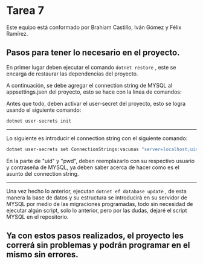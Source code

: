 # Tarea 7
Este equipo está conformado por Brahiam Castillo, Iván Gómez y Félix Ramírez.

## Pasos para tener lo necesario en el proyecto.
En primer lugar deben ejecutar el comando `dotnet restore` , este se encarga de restaurar las dependencias del proyecto.

A continuación, se debe agregar el connection string de MYSQL al appsettings.json del proyecto, esto se hace con la línea de comandos:

Antes que todo, deben activar el user-secret del proyecto, esto se logra usando el siguiente comando:

```bash
dotnet user-secrets init
```
<hr>

Lo siguiente es introducir el connection string con el siguiente comando:

```bash
dotnet user-secrets set ConnectionStrings:vacunas "server=localhost;uid=root;pwd=tupassword;database=vacunas"
```
En la parte de "uid" y "pwd", deben reemplazarlo con su respectivo usuario y contraseña de MYSQL, ya deben saber acerca de hacer como es el asunto del connection string.

<hr>

Una vez hecho lo anterior, ejecutan `dotnet ef database update` , de esta manera la base de datos y su estructura se introducirá en su servidor de MYSQL por medio de las migraciones programadas, todo sin necesidad de ejecutar algún script, solo lo anterior, pero por las dudas, dejaré el script MYSQL en el repositorio.

## Ya con estos pasos realizados, el proyecto les correrá sin problemas y podrán programar en el mismo sin errores.
